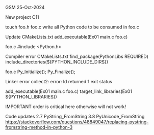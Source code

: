 GSM
25-Oct-2024

New project
C11

touch 
foo.h
foo.c
write all Python code to be consumed in foo.c


Update CMakeLists.txt
add_executable(Ex01 main.c foo.c)

foo.c
#include <Python.h>

Compiler error
CMakeLists.txt
find_package(PythonLibs REQUIRED)
include_directories(${PYTHON_INCLUDE_DIRS})


foo.c
Py_Initialize();
Py_Finalize();

Linker error
collect2: error: ld returned 1 exit status

add_executable(Ex01 main.c foo.c)
target_link_libraries(Ex01 ${PYTHON_LIBRARIES})

IMPORTANT
order is critical here otherwise will not work!


Code updates
2.7         PyString_FromString
3.8         PyUnicode_FromString
https://stackoverflow.com/questions/48849047/replacing-pystring-fromstring-method-in-python-3
